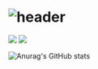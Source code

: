 # ![header](https://capsule-render.vercel.app/api?type=Slice&color=auto&height=300&section=header&text=ParkMunSu&fontSize=90&animation=fadeIn&desc=Study%20Git%20Hub&descSize=30&descAlignY=70)

<div>
  <img src="https://img.shields.io/badge/-Java-yellowgreen?style=flat-square&logo=Java&logoColor=white"/></a>
   <img src="https://img.shields.io/badge/-JavaScript-brightgreen?style=flat-square&logo=JavaScript&logoColor=white"/></a>
</div>




![Anurag's GitHub stats](https://github-readme-stats.vercel.app/api?username=Munsu0701&theme=vue&show_icons=true)

